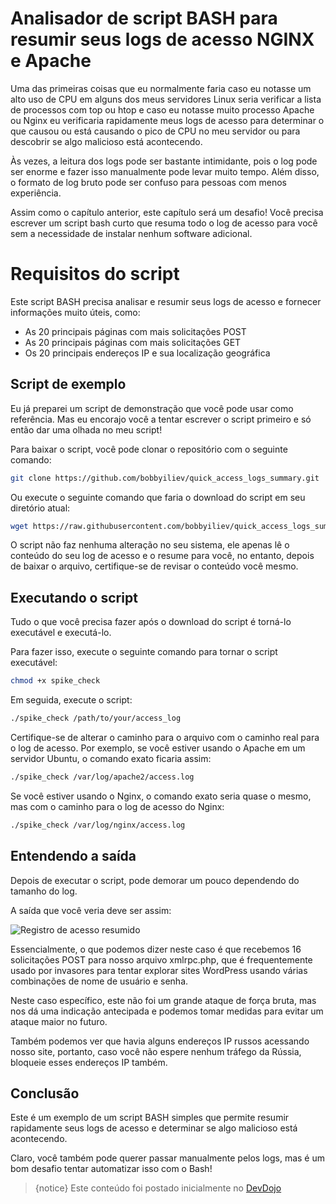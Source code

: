 # Analisador de script BASH para resumir seus logs de acesso NGINX e Apache

Uma das primeiras coisas que eu normalmente faria caso eu notasse um alto uso de CPU em alguns dos meus servidores Linux seria verificar a lista de processos com top ou htop e caso eu notasse muito processo Apache ou Nginx eu verificaria rapidamente meus logs de acesso para determinar o que causou ou está causando o pico de CPU no meu servidor ou para descobrir se algo malicioso está acontecendo.

Às vezes, a leitura dos logs pode ser bastante intimidante, pois o log pode ser enorme e fazer isso manualmente pode levar muito tempo. Além disso, o formato de log bruto pode ser confuso para pessoas com menos experiência.

Assim como o capítulo anterior, este capítulo será um desafio! Você precisa escrever um script bash curto que resuma todo o log de acesso para você sem a necessidade de instalar nenhum software adicional.

# Requisitos do script

Este script BASH precisa analisar e resumir seus logs de acesso e fornecer informações muito úteis, como:

* As 20 principais páginas com mais solicitações POST
* As 20 principais páginas com mais solicitações GET
* Os 20 principais endereços IP e sua localização geográfica

## Script de exemplo

Eu já preparei um script de demonstração que você pode usar como referência. Mas eu encorajo você a tentar escrever o script primeiro e só então dar uma olhada no meu script!

Para baixar o script, você pode clonar o repositório com o seguinte comando:

```bash
git clone https://github.com/bobbyiliev/quick_access_logs_summary.git
```

Ou execute o seguinte comando que faria o download do script em seu diretório atual:

```bash
wget https://raw.githubusercontent.com/bobbyiliev/quick_access_logs_summary/master/spike_check
```

O script não faz nenhuma alteração no seu sistema, ele apenas lê o conteúdo do seu log de acesso e o resume para você, no entanto, depois de baixar o arquivo, certifique-se de revisar o conteúdo você mesmo.

## Executando o script

Tudo o que você precisa fazer após o download do script é torná-lo executável e executá-lo.

Para fazer isso, execute o seguinte comando para tornar o script executável:

```bash
chmod +x spike_check
```

Em seguida, execute o script:

```bash
./spike_check /path/to/your/access_log
```

Certifique-se de alterar o caminho para o arquivo com o caminho real para o log de acesso. Por exemplo, se você estiver usando o Apache em um servidor Ubuntu, o comando exato ficaria assim:

```bash
./spike_check /var/log/apache2/access.log
```

Se você estiver usando o Nginx, o comando exato seria quase o mesmo, mas com o caminho para o log de acesso do Nginx:

```bash
./spike_check /var/log/nginx/access.log
```

## Entendendo a saída

Depois de executar o script, pode demorar um pouco dependendo do tamanho do log.

A saída que você veria deve ser assim:

![Registro de acesso resumido](https://imgur.com/WWHVMrj.png)

Essencialmente, o que podemos dizer neste caso é que recebemos 16 solicitações POST para nosso arquivo xmlrpc.php, que é frequentemente usado por invasores para tentar explorar sites WordPress usando várias combinações de nome de usuário e senha.

Neste caso específico, este não foi um grande ataque de força bruta, mas nos dá uma indicação antecipada e podemos tomar medidas para evitar um ataque maior no futuro.

Também podemos ver que havia alguns endereços IP russos acessando nosso site, portanto, caso você não espere nenhum tráfego da Rússia, bloqueie esses endereços IP também.

## Conclusão

Este é um exemplo de um script BASH simples que permite resumir rapidamente seus logs de acesso e determinar se algo malicioso está acontecendo.

Claro, você também pode querer passar manualmente pelos logs, mas é um bom desafio tentar automatizar isso com o Bash!

>{notice} Este conteúdo foi postado inicialmente no [DevDojo](https://devdojo.com/bobbyiliev/bash-script-to-summarize-your-nginx-and-apache-access-logs)
